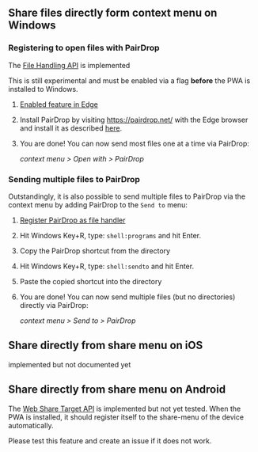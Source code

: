 ## Share files directly form context menu on Windows
### Registering to open files with PairDrop
The [File Handling API](https://learn.microsoft.com/en-us/microsoft-edge/progressive-web-apps-chromium/how-to/handle-files) is implemented

This is still experimental and must be enabled via a flag **before** the PWA is installed to Windows.
1. [Enabled feature in Edge](https://learn.microsoft.com/en-us/microsoft-edge/progressive-web-apps-chromium/how-to/handle-files#enable-the-file-handling-api)
2. Install PairDrop by visiting https://pairdrop.net/ with the Edge browser and install it as described [here](faq.md#help--i-cant-install-the-pwa-).
3. You are done! You can now send most files one at a time via PairDrop:
   
   _context menu > Open with > PairDrop_

[//]: # (Todo: add screenshots)

### Sending multiple files to PairDrop
Outstandingly, it is also possible to send multiple files to PairDrop via the context menu by adding PairDrop to the `Send to` menu:
1. [Register PairDrop as file handler](#registering-to-open-files-with-pairdrop) 
2. Hit Windows Key+R, type: `shell:programs` and hit Enter.
3. Copy the PairDrop shortcut from the directory
4. Hit Windows Key+R, type: `shell:sendto` and hit Enter.
5. Paste the copied shortcut into the directory
6. You are done! You can now send multiple files (but no directories) directly via PairDrop:
   
   _context menu > Send to > PairDrop_

[//]: # (Todo: add screenshots)

## Share directly from share menu on iOS
implemented but not documented yet

[//]: # (Todo: add shortcut to routinehub.co and add doku with screenshots)


## Share directly from share menu on Android
The [Web Share Target API](https://developer.mozilla.org/en-US/docs/Web/Manifest/share_target) is implemented but not yet tested.
When the PWA is installed, it should register itself to the share-menu of the device automatically.

Please test this feature and create an issue if it does not work.
